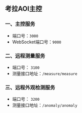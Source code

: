 ## 考拉AOI主控

### 一、主控服务

- 端口号：`3000`
- WebSocket端口号：`9000`

### 二、远程测量服务

- 端口号： `3100`
- 测量接口地址：`/measure/measure`

### 三、远程外观检测服务

- 端口号： `3200`
- 测量接口地址：`/anomaly/anomaly`

